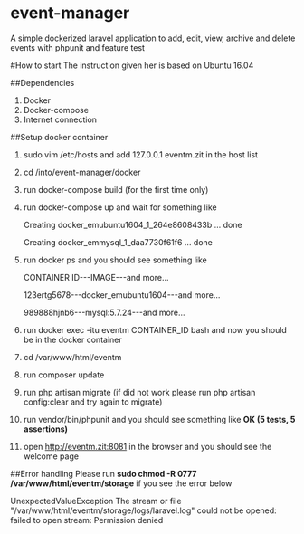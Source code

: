 # event-manager
A simple dockerized laravel application to add, edit, view, archive and delete events with phpunit and feature test

#How to start
The instruction given her is based on Ubuntu 16.04 

##Dependencies
1) Docker
2) Docker-compose
3) Internet connection

##Setup docker container
1) sudo vim /etc/hosts and add 127.0.0.1 eventm.zit in the host list
2) cd /into/event-manager/docker
3) run docker-compose build (for the first time only)
4) run docker-compose up and wait for something like

    Creating docker_emubuntu1604_1_264e8608433b ... done
    
    Creating docker_emmysql_1_daa7730f61f6      ... done
    
5) run docker ps and you should see something like

    CONTAINER ID---IMAGE---and more...
    
    123ertg5678---docker_emubuntu1604---and more...
    
    989888hjnb6---mysql:5.7.24---and more...
    
6) run docker exec -itu eventm CONTAINER_ID bash and now you should be in the docker container
7) cd /var/www/html/eventm
8) run composer update
9) run php artisan migrate (if did not work please run php artisan config:clear and try again to migrate)
10) run vendor/bin/phpunit and you should see something like **OK (5 tests, 5 assertions)**
11) open http://eventm.zit:8081 in the browser and you should see the welcome page

##Error handling
Please run **sudo chmod -R 0777 /var/www/html/eventm/storage** if you see the error below

UnexpectedValueException
The stream or file "/var/www/html/eventm/storage/logs/laravel.log" could not be opened: failed to open stream: Permission denied

